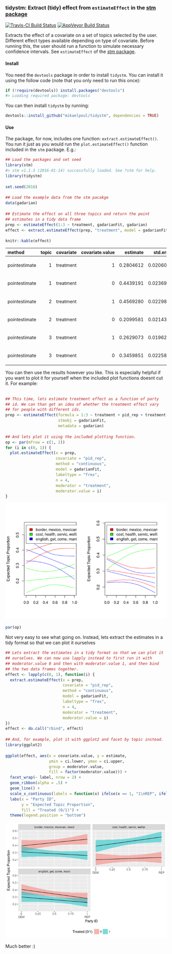 <!-- README.md is generated from README.Rmd. Please edit that file -->
### tidystm: Extract (tidy) effect from `estimateEffect` in the [stm package](http://www.structuraltopicmodel.com/)

[![Travis-CI Build Status](https://travis-ci.org/mikaelpoul/tidystm.svg?branch=master)](https://travis-ci.org/) [![AppVeyor Build Status](https://ci.appveyor.com/api/projects/status/github/mikaelpoul/tidystm?branch=master&svg=true)](https://ci.appveyor.com/project/mikaelpoul/tidystm)

Extracts the effect of a covariate on a set of topics selected by the user. Different effect types available depending on type of covariate. Before running this, the user should run a function to simulate necessary confidence intervals. See `estimateEffect` of the [stm package](http://www.structuraltopicmodel.com/).

#### Install

You need the `devtools` package in order to install `tidystm`. You can install it using the follow code (note that you only need to run this once):

``` r
if (!require(devtools)) install.packages("devtools")
#> Loading required package: devtools
```

You can then install `tidystm` by running:

``` r
devtools::install_github("mikaelpoul/tidystm", dependencies = TRUE)
```

#### Use

The package, for now, includes one function: `extract.estimateEffect()`. You run it just as you would run the `plot.estimateEffect()` function included in the `stm` package. E.g.:

``` r
## Load the packages and set seed
library(stm)
#> stm v1.1.3 (2016-01-14) successfully loaded. See ?stm for help.
library(tidystm)

set.seed(2016)

## Load the example data from the stm pacakge
data(gadarian)

## Estimate the effect on all three topics and return the point
## estimates in a tidy data frame
prep <- estimateEffect(1:3 ~ treatment, gadarianFit, gadarian)
effect <- extract.estimateEffect(prep, "treatment", model = gadarianFit, method = "pointestimate")

knitr::kable(effect)
```

| method        |  topic| covariate |  covariate.value|   estimate|  std.error|  ci.level|   ci.lower|   ci.upper| label                       |
|:--------------|------:|:----------|----------------:|----------:|----------:|---------:|----------:|----------:|:----------------------------|
| pointestimate |      1| treatment |                1|  0.2804612|  0.0206076|      0.95|  0.2402753|  0.3201613| Topic 1(Covariate Level: 1) |
| pointestimate |      1| treatment |                0|  0.4439191|  0.0236996|      0.95|  0.3987170|  0.4904847| Topic 1(Covariate Level: 1) |
| pointestimate |      2| treatment |                1|  0.4569280|  0.0229809|      0.95|  0.4121723|  0.5011797| Topic 2(Covariate Level: 1) |
| pointestimate |      2| treatment |                0|  0.2099581|  0.0214375|      0.95|  0.1670091|  0.2519835| Topic 2(Covariate Level: 1) |
| pointestimate |      3| treatment |                1|  0.2629073|  0.0196289|      0.95|  0.2244965|  0.3043431| Topic 3(Covariate Level: 1) |
| pointestimate |      3| treatment |                0|  0.3459851|  0.0225885|      0.95|  0.3024164|  0.3903011| Topic 3(Covariate Level: 1) |

You can then use the results however you like. This is especially helpful if you want to plot it for yourself when the included plot functions doesnt cut it. For example:

``` r

## This time, lets estimate treatment effect as a function of party
## id. We can than get an idea of whether the treatment effect vary
## for people with different ids.
prep <- estimateEffect(formula = 1:3 ~ treatment + pid_rep + treatment:pid_rep,
                       stmobj = gadarianFit,
                       metadata = gadarian)

## And lets plot it using the included plotting function.
op <- par(mfrow = c(1, 2))
for (i in c(0, 1)) {
  plot.estimateEffect(x = prep,
                      covariate = "pid_rep",
                      method = "continuous",
                      model = gadarianFit,
                      labeltype = "frex",
                      n = 4,
                      moderator = "treatment",
                      moderator.value = i)
}
```

![](README-unnamed-chunk-5-1.png)

``` r
par(op)
```

Not very easy to see what going on. Instead, lets extract the estimates in a tidy format so that we can plot it ourselves

``` r
## Lets extract the estimates in a tidy format so that we can plot it
## ourselves. We can now use lapply instead to first run it with
## moderator.value 0 and then with moderator.value 1, and then bind
## the two data frames together.
effect <- lapply(c(0, 1), function(i) {
  extract.estimateEffect(x = prep,
                         covariate = "pid_rep",
                         method = "continuous",
                         model = gadarianFit,
                         labeltype = "frex",
                         n = 4,
                         moderator = "treatment",
                         moderator.value = i)
})
effect <- do.call("rbind", effect)

## And, for example, plot it with ggplot2 and facet by topic instead.
library(ggplot2)

ggplot(effect, aes(x = covariate.value, y = estimate,
                   ymin = ci.lower, ymax = ci.upper,
                   group = moderator.value,
                   fill = factor(moderator.value))) +
  facet_wrap(~ label, nrow = 2) +
  geom_ribbon(alpha = .5) +
  geom_line() +
  scale_x_continuous(labels = function(x) ifelse(x == 1, "1\nREP", ifelse(x == 0, "0\nDEM", x))) +
  labs(x = "Party ID",
       y = "Expected Topic Proportion",
       fill = "Treated (0/1)") +
  theme(legend.position = "bottom")
```

![](README-unnamed-chunk-6-1.png)

Much better :)
